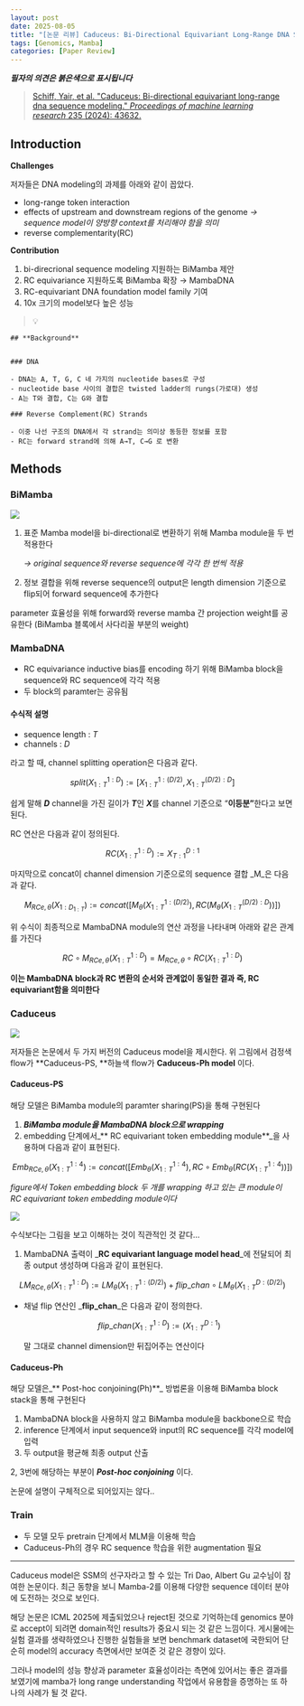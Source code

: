 ```yaml
---
layout: post
date: 2025-08-05
title: "[논문 리뷰] Caduceus: Bi-Directional Equivariant Long-Range DNA Sequence Modeling"
tags: [Genomics, Mamba]
categories: [Paper Review]
---
```


<span class="notion-red">_**필자의 의견은 붉은색으로 표시됩니다**_</span>


> [Schiff, Yair, et al. "Caduceus: Bi-directional equivariant long-range dna sequence modeling." ](https://pmc.ncbi.nlm.nih.gov/articles/PMC12189541/)[_Proceedings of machine learning research_](https://pmc.ncbi.nlm.nih.gov/articles/PMC12189541/)[ 235 (2024): 43632.](https://pmc.ncbi.nlm.nih.gov/articles/PMC12189541/)



## Introduction


**Challenges**


저자들은 DNA modeling의 과제를 아래와 같이 꼽았다.

- long-range token interaction
- effects of upstream and downstream regions of the genome 
_→ sequence model이 양방향 context를 처리해야 함을 의미_
- reverse complementarity(RC)

**Contribution**

1. bi-direcrional sequence modeling 지원하는 BiMamba 제안
1. RC equivariance 지원하도록 BiMamba 확장 → MambaDNA
1. RC-equivariant DNA foundation model family 기여
1. 10x 크기의 model보다 높은 성능

> 💡 


	## **Background**


	### DNA

	- DNA는 A, T, G, C 네 가지의 nucleotide bases로 구성
	- nucleotide base 사이의 결합은 twisted ladder의 rungs(가로대) 생성
	- A는 T와 결합, C는 G와 결합

	### Reverse Complement(RC) Strands

	- 이중 나선 구조의 DNA에서 각 strand는 의미상 동등한 정보를 포함
	- RC는 forward strand에 의해 A→T, C→G 로 변환


## Methods



### BiMamba


![](https://prod-files-secure.s3.us-west-2.amazonaws.com/542b861c-36a8-4051-84e5-8804b6728dba/2c247d59-7815-4980-99f0-8f0d21f445a7/image.png?X-Amz-Algorithm=AWS4-HMAC-SHA256&X-Amz-Content-Sha256=UNSIGNED-PAYLOAD&X-Amz-Credential=ASIAZI2LB4666FYTZBY3%2F20251004%2Fus-west-2%2Fs3%2Faws4_request&X-Amz-Date=20251004T170110Z&X-Amz-Expires=3600&X-Amz-Security-Token=IQoJb3JpZ2luX2VjEMj%2F%2F%2F%2F%2F%2F%2F%2F%2F%2FwEaCXVzLXdlc3QtMiJHMEUCIDT9szLYIUepBnPzsgMuuQ1TkleP6n5IPHEOqvo%2FU8CyAiEAu7Xx4QzAisE72USweV9W1QPI9OW0Ufh8sH1NwKj%2BoIAq%2FwMIYRAAGgw2Mzc0MjMxODM4MDUiDIwaDNy6BvLKhz9V4CrcA6ervasR52nS0dpu34YtfugRTc6vF7cTvFHLH8KD7JMWliRu6Iuc7EeDADIEUaC%2FiES%2FQR6pVthY%2FnwvuYpuIDwCs4XjzwugL84jLl1j7j1QoyCVfQVZbdqqbVRFvCLYx%2F9JS%2BxTrYHmez5ftIUpj1e6Pycr4TMyHCZQFO1nZBy%2F3FhZ0K1lc13mAHfD5IADEqeEqlctbPavv5nyxKhPTy8Tt7wHfjoH6Yp%2F1OEW1pqpcu7Ap33kla5qrWiFITcAcNZseJIonF9e3e3Tz3isj8UrlXLWJrpZ8IUzN2yQw731H58QFY21LK6yTQLye%2Bz5cZafcnsy2xxS8G%2B1DLmc06IbfkFcOmDpTXbv%2B%2BHlpf6zB5Mn215ErabENHYWsAtvQ%2FYLrG5NN31BIXNp11dC3nvfNi2%2BzX7mpL3O6XAJaSMiRDQDA2JtovDwpGizCZJ%2BEKYgbttme9p9D1yoWRmNaCcbobU%2BQF9d9PTuImXzKE2C0V49aWy%2BB0r2Z8dL8D%2FwgYm2W1EOwUDuAJbeNVeRuUEr2jevyGvL60KCtQJs3Okt1NAldyz55zUneVf%2Fu%2BdyB3co21txybVUd9aycMjOD74KRHfA9tr3vDxgDgr7FuPi0Jhtc36gt1FQtVK3MKuQhccGOqUBAdGfLvMWInFebPU%2FNtTryWfbIeW85Ibr%2BAU8ZOEInoLGqNo81q7QsZpHmeA2S6z%2BspwOYB1dNzFyPNa26U4z4WvBvFMxB%2BHjg1K6MasKttHu4g3PRBA5nKG8Xf0lITtv%2Fg8phovhWuY9oT0hQ%2FPFWyxH4XwUy%2FjMU34Ur2hOO72txRT6UPtePUqEkHACoWNi3iioB7agkQ4HalKTCddzolKJLrpf&X-Amz-Signature=19d1ef191089a9e133100bf587ab0b7f53ea62aaeeb45c7db234d79593bb61ff&X-Amz-SignedHeaders=host&x-amz-checksum-mode=ENABLED&x-id=GetObject)

1. 표준 Mamba model을 bi-directional로 변환하기 위해 Mamba module을 두 번 적용한다

	_→ original sequence와 reverse sequence에 각각 한 번씩 적용_

1. 정보 결합을 위해 reverse sequence의 output은 length dimension 기준으로 flip되어 forward sequence에 추가한다

parameter 효율성을 위해 forward와 reverse mamba 간 projection weight를 공유한다 (BiMamba 블록에서 사다리꼴 부분의 weight)



### MambaDNA

- RC equivariance inductive bias를 encoding 하기 위해 BiMamba block을 sequence와 RC sequence에 각각 적용
- 두 block의 paramter는 공유됨


#### 수식적 설명

- sequence length : _T_
- channels : _D_

라고 할 때,  channel splitting operation은 다음과 같다.


$$
split(X^{1:D}_{1:T}):=[X^{1:(D/2)}_{1:T},X^{(D/2):D}_{1:T}]
$$


<span class="notion-red">쉽게 말해 </span><span class="notion-red">_**D**_</span><span class="notion-red"> channel을 가진 길이가 </span><span class="notion-red">_**T**_</span><span class="notion-red">인 </span><span class="notion-red">_**X**_</span><span class="notion-red">를 channel 기준으로 “</span><span class="notion-red">**이등분”**</span><span class="notion-red">한다고 보면 된다.</span>


RC 연산은 다음과 같이 정의된다.


$$
RC(X^{1:D}_{1:T}):=X^{D:1}_{T:1}
$$


마지막으로 concat이 channel dimension 기준으로의 sequence 결합 _M_은 다음과 같다.


$$
M_{RCe,\theta}(X_{1:D_{1:T}}):=concat([M_{\theta}(X^{1:(D/2)}_{1:T}),RC(M_{\theta}(X^{(D/2):D}_{1:T}))])
$$


위 수식이 최종적으로 MambaDNA module의 연산 과정을 나타내며 아래와 같은 관계를 가진다


$$
RC\circ M_{RCe,\theta}(X^{1:D}_{1:T}) = M_{RCe,\theta} \circ RC(X^{1:D}_{1:T})
$$


**이는 MambaDNA block과 RC 변환의 순서와 관계없이 동일한 결과 즉, RC equivariant함을 의미한다**



### Caduceus


![](https://prod-files-secure.s3.us-west-2.amazonaws.com/542b861c-36a8-4051-84e5-8804b6728dba/f94a60d7-8145-473b-aef9-7c68d3ec604a/image.png?X-Amz-Algorithm=AWS4-HMAC-SHA256&X-Amz-Content-Sha256=UNSIGNED-PAYLOAD&X-Amz-Credential=ASIAZI2LB4666FYTZBY3%2F20251004%2Fus-west-2%2Fs3%2Faws4_request&X-Amz-Date=20251004T170110Z&X-Amz-Expires=3600&X-Amz-Security-Token=IQoJb3JpZ2luX2VjEMj%2F%2F%2F%2F%2F%2F%2F%2F%2F%2FwEaCXVzLXdlc3QtMiJHMEUCIDT9szLYIUepBnPzsgMuuQ1TkleP6n5IPHEOqvo%2FU8CyAiEAu7Xx4QzAisE72USweV9W1QPI9OW0Ufh8sH1NwKj%2BoIAq%2FwMIYRAAGgw2Mzc0MjMxODM4MDUiDIwaDNy6BvLKhz9V4CrcA6ervasR52nS0dpu34YtfugRTc6vF7cTvFHLH8KD7JMWliRu6Iuc7EeDADIEUaC%2FiES%2FQR6pVthY%2FnwvuYpuIDwCs4XjzwugL84jLl1j7j1QoyCVfQVZbdqqbVRFvCLYx%2F9JS%2BxTrYHmez5ftIUpj1e6Pycr4TMyHCZQFO1nZBy%2F3FhZ0K1lc13mAHfD5IADEqeEqlctbPavv5nyxKhPTy8Tt7wHfjoH6Yp%2F1OEW1pqpcu7Ap33kla5qrWiFITcAcNZseJIonF9e3e3Tz3isj8UrlXLWJrpZ8IUzN2yQw731H58QFY21LK6yTQLye%2Bz5cZafcnsy2xxS8G%2B1DLmc06IbfkFcOmDpTXbv%2B%2BHlpf6zB5Mn215ErabENHYWsAtvQ%2FYLrG5NN31BIXNp11dC3nvfNi2%2BzX7mpL3O6XAJaSMiRDQDA2JtovDwpGizCZJ%2BEKYgbttme9p9D1yoWRmNaCcbobU%2BQF9d9PTuImXzKE2C0V49aWy%2BB0r2Z8dL8D%2FwgYm2W1EOwUDuAJbeNVeRuUEr2jevyGvL60KCtQJs3Okt1NAldyz55zUneVf%2Fu%2BdyB3co21txybVUd9aycMjOD74KRHfA9tr3vDxgDgr7FuPi0Jhtc36gt1FQtVK3MKuQhccGOqUBAdGfLvMWInFebPU%2FNtTryWfbIeW85Ibr%2BAU8ZOEInoLGqNo81q7QsZpHmeA2S6z%2BspwOYB1dNzFyPNa26U4z4WvBvFMxB%2BHjg1K6MasKttHu4g3PRBA5nKG8Xf0lITtv%2Fg8phovhWuY9oT0hQ%2FPFWyxH4XwUy%2FjMU34Ur2hOO72txRT6UPtePUqEkHACoWNi3iioB7agkQ4HalKTCddzolKJLrpf&X-Amz-Signature=c83d384fa66ff70c33941ce00870900e9fdbe2aedfa642200a71f5f0e6dd77ca&X-Amz-SignedHeaders=host&x-amz-checksum-mode=ENABLED&x-id=GetObject)


저자들은 논문에서 두 가지 버전의 Caduceus model을 제시한다. 위 그림에서 검정색 flow가 **Caduceus-PS, **하늘색 flow가 **Caduceus-Ph model** 이다.



#### Caduceus-PS


해당 모델은 BiMamba module의 paramter sharing(PS)을 통해 구현된다

1. _**BiMamba module을 MambaDNA block으로 wrapping**_
1. embedding 단계에서_** RC equivariant token embedding module**_을 사용하며 다음과 같이 표현된다.

$$
Emb_{RCe,\theta}(X^{1:4}_{1:T}):=concat([Emb_{\theta}(X^{1:4}_{1:T}),RC \circ Emb_{\theta}(RC(X^{1:4}_{1:T}))])
$$


_figure에서 Token embedding block 두 개를 wrapping 하고 있는 큰 module이 RC equivariant token embedding module이다_


![](https://prod-files-secure.s3.us-west-2.amazonaws.com/542b861c-36a8-4051-84e5-8804b6728dba/b175e4da-71eb-4e91-8c23-a06dabe673c9/image.png?X-Amz-Algorithm=AWS4-HMAC-SHA256&X-Amz-Content-Sha256=UNSIGNED-PAYLOAD&X-Amz-Credential=ASIAZI2LB4666FYTZBY3%2F20251004%2Fus-west-2%2Fs3%2Faws4_request&X-Amz-Date=20251004T170110Z&X-Amz-Expires=3600&X-Amz-Security-Token=IQoJb3JpZ2luX2VjEMj%2F%2F%2F%2F%2F%2F%2F%2F%2F%2FwEaCXVzLXdlc3QtMiJHMEUCIDT9szLYIUepBnPzsgMuuQ1TkleP6n5IPHEOqvo%2FU8CyAiEAu7Xx4QzAisE72USweV9W1QPI9OW0Ufh8sH1NwKj%2BoIAq%2FwMIYRAAGgw2Mzc0MjMxODM4MDUiDIwaDNy6BvLKhz9V4CrcA6ervasR52nS0dpu34YtfugRTc6vF7cTvFHLH8KD7JMWliRu6Iuc7EeDADIEUaC%2FiES%2FQR6pVthY%2FnwvuYpuIDwCs4XjzwugL84jLl1j7j1QoyCVfQVZbdqqbVRFvCLYx%2F9JS%2BxTrYHmez5ftIUpj1e6Pycr4TMyHCZQFO1nZBy%2F3FhZ0K1lc13mAHfD5IADEqeEqlctbPavv5nyxKhPTy8Tt7wHfjoH6Yp%2F1OEW1pqpcu7Ap33kla5qrWiFITcAcNZseJIonF9e3e3Tz3isj8UrlXLWJrpZ8IUzN2yQw731H58QFY21LK6yTQLye%2Bz5cZafcnsy2xxS8G%2B1DLmc06IbfkFcOmDpTXbv%2B%2BHlpf6zB5Mn215ErabENHYWsAtvQ%2FYLrG5NN31BIXNp11dC3nvfNi2%2BzX7mpL3O6XAJaSMiRDQDA2JtovDwpGizCZJ%2BEKYgbttme9p9D1yoWRmNaCcbobU%2BQF9d9PTuImXzKE2C0V49aWy%2BB0r2Z8dL8D%2FwgYm2W1EOwUDuAJbeNVeRuUEr2jevyGvL60KCtQJs3Okt1NAldyz55zUneVf%2Fu%2BdyB3co21txybVUd9aycMjOD74KRHfA9tr3vDxgDgr7FuPi0Jhtc36gt1FQtVK3MKuQhccGOqUBAdGfLvMWInFebPU%2FNtTryWfbIeW85Ibr%2BAU8ZOEInoLGqNo81q7QsZpHmeA2S6z%2BspwOYB1dNzFyPNa26U4z4WvBvFMxB%2BHjg1K6MasKttHu4g3PRBA5nKG8Xf0lITtv%2Fg8phovhWuY9oT0hQ%2FPFWyxH4XwUy%2FjMU34Ur2hOO72txRT6UPtePUqEkHACoWNi3iioB7agkQ4HalKTCddzolKJLrpf&X-Amz-Signature=20385604b753e91897b46cf48731fb710e9769c634f350c372e7b53cf892d74c&X-Amz-SignedHeaders=host&x-amz-checksum-mode=ENABLED&x-id=GetObject)


<span class="notion-red">수식보다는 그림을 보고 이해하는 것이 직관적인 것 같다…</span>

1. MambaDNA 출력이 _**RC equivariant language model head**_에 전달되어 최종 output 생성하며 다음과 같이 표현된다.

$$
LM_{RCe,\theta}(X^{1:D}_{1:T}):= LM_{\theta}(X^{1:(D/2)}_{1:T})+flip\_chan\circ LM_{\theta}(X^{D:(D/2)}_{1:T})
$$

- 채널 flip 연산인 _**flip\_chan**_은 다음과 같이 정의한다.

	$$
	flip\_chan(X^{1:D}_{1:T}):=(X^{D:1}_{1:T})
	$$


	말 그대로 channel dimension만 뒤집어주는 연산이다



#### Caduceus-Ph


해당 모델은_** Post-hoc conjoining(Ph)**_ 방법론을 이용해 BiMamba block stack을 통해 구현된다

1. MambaDNA block을 사용하지 않고 BiMamba module을 backbone으로 학습
1. inference 단계에서 input sequence와 input의 RC sequence를 각각 model에 입력
1. 두 output을 평균해 최종 output 산출

2, 3번에 해당하는 부분이 _**Post-hoc conjoining**_ 이다.


<span class="notion-red">논문에 설명이 구체적으로 되어있지는 않다..</span>



### Train

- 두 모델 모두 pretrain 단계에서 MLM을 이용해 학습
- Caduceus-Ph의 경우 RC sequence 학습을 위한 augmentation 필요

---


<span class="notion-red">Caduceus model은 SSM의 선구자라고 할 수 있는 Tri Dao, Albert Gu 교수님이 참여한 논문이다. 최근 동향을 보니 Mamba-2를 이용해 다양한 sequence 데이터 분야에 도전하는 것으로 보인다.</span>


<span class="notion-red">해당 논문은 ICML 2025에 제출되었으나 reject된 것으로 기억하는데 genomics 분야로 accept이 되려면 domain적인 results가 중요시 되는 것 같은 느낌이다. 게시물에는 실험 결과를 생략하였으나 진행한 실험들을 보면 benchmark dataset에 국한되어 단순히 model의 accuracy 측면에서만 보여준 것 같은 경향이 있다.</span>


<span class="notion-red">그러나 model의 성능 향상과 parameter 효율성이라는 측면에 있어서는 좋은 결과를 보였기에 mamba가 long range understanding 작업에서 유용함을 증명하는 또 하나의 사례가 될 것 같다.</span>

